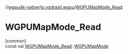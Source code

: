 //[wgpu4k-native](../../index.md)/[io.ygdrasil.wgpu](index.md)/[WGPUMapMode_Read](-w-g-p-u-map-mode_-read.md)

# WGPUMapMode_Read

[common]\
const val [WGPUMapMode_Read](-w-g-p-u-map-mode_-read.md): [WGPUMapMode](-w-g-p-u-map-mode/index.md)